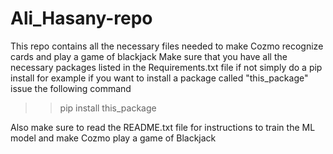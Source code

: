 # Ali_Hasany-repo
This repo contains all the necessary files needed to make Cozmo recognize cards and play a game of blackjack
Make sure that you have all the necessary packages listed in the Requirements.txt file if not simply
do a pip install for example if you want to install a package called "this_package" issue the following command
  >>pip install this_package

Also make sure to read the README.txt file for instructions to train the ML model and make Cozmo play a game of Blackjack
